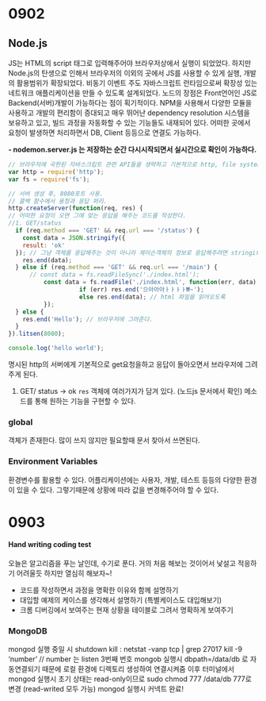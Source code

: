 # 0902

## Node.js
JS는 HTML의 script 태그로 입력해주어야 브라우저상에서 실행이 되었었다. 하지만 Node.js의 탄생으로 인해서 브라우저의 이외의 곳에서 JS를 사용할 수 있게 실행, 개발의 활용범위가 확장되었다.
비동기 이벤트 주도 자바스크립트 런타임으로써 확장성 있는 네트워크 애플리케이션을 만들 수 있도록 설계되었다. 
노드의 장점은 Front언어인 JS로 Backend(서버)개발이 가능하다는 점이 획기적이다.
NPM을 사용해서 다양한 모듈을 사용하고 개발의 편리함이 증대되고 매우 뛰어난 dependency resolution 시스템을 보유하고 있고, 빌드 과정을 자동화할 수 있는 기능들도 내재되어 있다.
어떠한 곳에서 요청이 발생하면 처리하면서 DB, Client 등등으로 연결도 가능하다.

**- nodemon.server.js 는 저장하는 순간 다시시작되면서 실시간으로 확인이 가능하다.**

```js
// 브라우저에 국한된 자바스크립트 관련 API들을 생략하고 기본적으로 http, file system 제공된다.
var http = require('http');
var fs = require('fs');

// 서버 생성 후, 8080포트 사용.
// 콜백 함수에서 용청과 응답 퍼리.
http.createServer(function(req, res) {
// 어떠한 요청이 오면 그에 맞는 응답을 해주는 코드를 작성한다.
//1. GET/status
  if (req.method === 'GET' && req.url === '/status') {
  	const data = JSON.stringify({
  	result: 'ok'
  }); // 그냥 객체를 응답해주는 것이 아니라 제이슨객체의 정보로 응답해주려면 stringify로 변환 해주어야 한다.
    res.end(data);
  } else if (req.method === 'GET' && req.url === '/main') {
	  // const data = fs.readFileSync('./index.html');
	  	  const data = fs.readFile('./index.html', function(err, data) {
					if (err) res.end('으아아아ㅏㅏㅏㅏ₩~');
					else res.end(data); // html 파일을 읽어오도록
	  	  });
  } else {
    res.end('Hello'); // 브라우저에 그려준다.
  }
}).litsen(8080);

console.log('hello world');
```

명시된 http의 서버에게 기본적으로 get요청을하고 응답이 돌아오면서 브라우저에 그려주게 된다.

1) GET/ status -> ok
`res` 객체에 여러가지가 담겨 있다. (노드js 문서에서 확인)
메소드를 통해 원하는 기능을 구현할 수 있다.

### global
객체가 존재한다. 많이 쓰지 않지만 필요할때 문서 찾아서 쓰면된다.

### Environment Variables
환경변수를 활용할 수 있다. 어플리케이션에는 사용자, 개발, 테스트 등등의 다양한 환경이 있을 수 있다. 그렇기때문에 상황에 따라 값을 변경해주어야 할 수 있다. 

# 0903
#### Hand writing coding test
오늘은 알고리즘을 푸는 날인데, 수기로 푼다. 거의 처음 해보는 것이어서 낯설고 적응하기 어려울듯 하지만 열심히 해보자~!
- 코드를 작성하면서 과정을 명확한 이유와 함께 설명하기
- 대입할 예제의 케이스를 생각해서 설명하기 (특별케이스도 대입해보기)
- 크롬 디버깅에서 보여주는 현재 상황을 테이블로 그려서 명확하게 보여주기

### MongoDB
mongod 실행 중일 시
shutdown kill : netstat -vanp tcp | grep 27017
kill -9 ‘number’ // number 는 listen 3번째 번호
mongob 실행시
dbpath=/data/db 로 자동연결되기 때문에 로컬 환경에 디렉토리 생성하여 연결시켜줌
이후 터미널에서 mongod 실행시 초기 상태는 read-only이므로
sudo chmod 777 /data/db 777로 변경 (read-writed 모두 가능)
mongod 실행시 커넥트 완료!